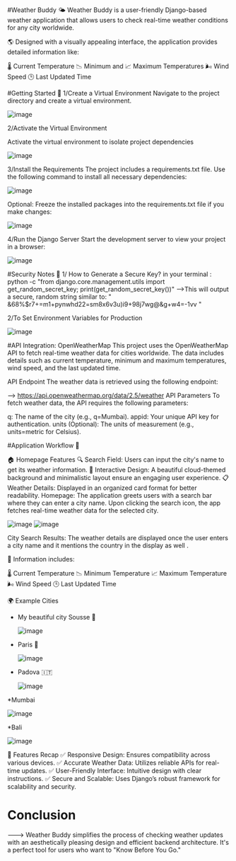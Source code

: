 #Weather Buddy 🌤️ 
Weather Buddy is a user-friendly Django-based weather application that allows users to check real-time weather conditions for any city worldwide. 


🌎 Designed with a visually appealing interface, the application provides detailed information like:



🌡️ Current Temperature
📉 Minimum and 📈 Maximum Temperatures
🌬️ Wind Speed
🕒 Last Updated Time


#Getting Started 🚀
1/Create a Virtual Environment
Navigate to the project directory and create a virtual environment.


![image](https://github.com/user-attachments/assets/3084a438-44a2-4fe2-89af-0479d02af57d)


2/Activate the Virtual Environment

Activate the virtual environment to isolate project dependencies



![image](https://github.com/user-attachments/assets/1a5aa597-e914-4fd9-b397-1e7dc422f446)

3/Install the Requirements
The project includes a requirements.txt file. Use the following command to install all necessary dependencies:



![image](https://github.com/user-attachments/assets/61fe3107-4d55-4bf9-a347-e438aa5531bc)


Optional: Freeze the installed packages into the requirements.txt file if you make changes:



![image](https://github.com/user-attachments/assets/da7074f5-79d5-4f6b-b24c-ce5f00a77efc)



4/Run the Django Server
Start the development server to view your project in a browser:



![image](https://github.com/user-attachments/assets/1a572f5d-7f93-492b-9c45-b9a9c3868485)

#Security Notes 🔐
1/ How to Generate a Secure Key?
in your terminal : 
python -c "from django.core.management.utils import get_random_secret_key; print(get_random_secret_key())"
-->This will output a secure, random string similar to:
" &68%$r7+=m1+pynwhd22=sm8x6v3u)i9+98j7wg@&g+w4=-1vv "

2/To Set Environment Variables for Production 



![image](https://github.com/user-attachments/assets/32439387-10be-4d44-87ed-530d5090f92b)

#API Integration: OpenWeatherMap
This project uses the OpenWeatherMap API to fetch real-time weather data for cities worldwide. The data includes details such as current temperature, minimum and maximum temperatures, wind speed, and the last updated time.

API Endpoint
The weather data is retrieved using the following endpoint:


--> https://api.openweathermap.org/data/2.5/weather
API Parameters
To fetch weather data, the API requires the following parameters:

q: The name of the city (e.g., q=Mumbai).
appid: Your unique API key for authentication.
units (Optional): The units of measurement (e.g., units=metric for Celsius).


#Application Workflow 🌟


🏠 Homepage Features
🔍 Search Field: Users can input the city's name to get its weather information.
🎨 Interactive Design: A beautiful cloud-themed background and minimalistic layout ensure an engaging user experience.
📋 Weather Details: Displayed in an organized card format for better readability.
Homepage: The application greets users with a search bar where they can enter a city name. Upon clicking the search icon, the app fetches real-time weather data for the selected city.

![image](https://github.com/user-attachments/assets/5838daf3-a964-41cd-bd24-efc88714671b)
![image](https://github.com/user-attachments/assets/852f6ab0-a9ec-446d-8930-b0d8c73d1c2d)


City Search Results: The weather details are displayed once the user enters a city name and it mentions the country in the display as well . 

🌟 Information includes:

🌡️ Current Temperature
📉 Minimum Temperature
📈 Maximum Temperature
🌬️ Wind Speed
🕒 Last Updated Time


🌍 Example Cities
* My beautiful city Sousse 🌴
  
  ![image](https://github.com/user-attachments/assets/c49443cb-71d1-4407-bc93-9114934adf4f)

  

* Paris 🗼

  ![image](https://github.com/user-attachments/assets/59a575fa-ad3c-408d-9bba-d18d78d366e6)

  

* Padova 🇮🇹
  
  ![image](https://github.com/user-attachments/assets/8f2f8ecb-59c2-4d0a-8589-85bf5fa13a79)

  

*Mumbai 

![image](https://github.com/user-attachments/assets/178b1d34-e647-4f68-877d-c8dc97aa2148)


*Bali 


![image](https://github.com/user-attachments/assets/40562892-b0b3-453b-8e2a-6d5947a323c4)



🔑 Features Recap
✅ Responsive Design: Ensures compatibility across various devices.
✅ Accurate Weather Data: Utilizes reliable APIs for real-time updates.
✅ User-Friendly Interface: Intuitive design with clear instructions.
✅ Secure and Scalable: Uses Django’s robust framework for scalability and security.

# Conclusion
---> Weather Buddy simplifies the process of checking weather updates with an aesthetically pleasing design and efficient backend architecture. It's a perfect tool for users who want to "Know Before You Go."
